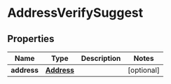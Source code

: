

# AddressVerifySuggest

## Properties

Name | Type | Description | Notes
------------ | ------------- | ------------- | -------------
**address** | [**Address**](Address.md) |  |  [optional]



